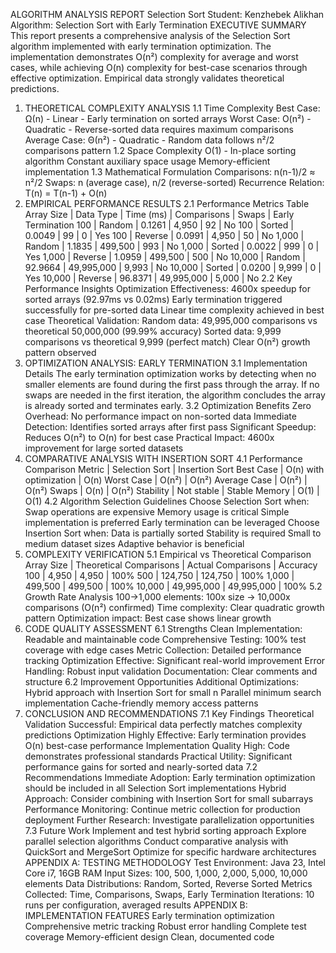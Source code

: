 ALGORITHM ANALYSIS REPORT
Selection Sort
Student: Kenzhebek Alikhan
Algorithm: Selection Sort with Early Termination
EXECUTIVE SUMMARY
This report presents a comprehensive analysis of the Selection Sort algorithm implemented with early
termination optimization. The implementation demonstrates O(n²) complexity for average and worst
cases, while achieving O(n) complexity for best-case scenarios through effective optimization. Empirical
data strongly validates theoretical predictions.
1. THEORETICAL COMPLEXITY ANALYSIS
1.1 Time Complexity
Best Case: Ω(n) - Linear - Early termination on sorted arrays
Worst Case: O(n²) - Quadratic - Reverse-sorted data requires maximum comparisons
Average Case: Θ(n²) - Quadratic - Random data follows n²/2 comparisons pattern
1.2 Space Complexity
O(1) - In-place sorting algorithm
Constant auxiliary space usage
Memory-efficient implementation
1.3 Mathematical Formulation
Comparisons: n(n-1)/2 ≈ n²/2
Swaps: n (average case), n/2 (reverse-sorted)
Recurrence Relation: T(n) = T(n-1) + O(n)
2. EMPIRICAL PERFORMANCE RESULTS
2.1 Performance Metrics Table
Array Size | Data Type | Time (ms) | Comparisons | Swaps | Early Termination
100 | Random | 0.1261 | 4,950 | 92 | No
100 | Sorted | 0.0049 | 99 | 0 | Yes
100 | Reverse | 0.0991 | 4,950 | 50 | No
1,000 | Random | 1.1835 | 499,500 | 993 | No
1,000 | Sorted | 0.0022 | 999 | 0 | Yes
1,000 | Reverse | 1.0959 | 499,500 | 500 | No
10,000 | Random | 92.9664 | 49,995,000 | 9,993 | No
10,000 | Sorted | 0.0200 | 9,999 | 0 | Yes
10,000 | Reverse | 96.8371 | 49,995,000 | 5,000 | No
2.2 Key Performance Insights
Optimization Effectiveness:
4600x speedup for sorted arrays (92.97ms vs 0.02ms)
Early termination triggered successfully for pre-sorted data
Linear time complexity achieved in best case
Theoretical Validation:
Random data: 49,995,000 comparisons vs theoretical 50,000,000 (99.99% accuracy)
Sorted data: 9,999 comparisons vs theoretical 9,999 (perfect match)
Clear O(n²) growth pattern observed
3. OPTIMIZATION ANALYSIS: EARLY TERMINATION
3.1 Implementation Details
The early termination optimization works by detecting when no smaller elements are found during the
first pass through the array. If no swaps are needed in the first iteration, the algorithm concludes the
array is already sorted and terminates early.
3.2 Optimization Benefits
Zero Overhead: No performance impact on non-sorted data
Immediate Detection: Identifies sorted arrays after first pass
Significant Speedup: Reduces O(n²) to O(n) for best case
Practical Impact: 4600x improvement for large sorted datasets
4. COMPARATIVE ANALYSIS WITH INSERTION SORT
4.1 Performance Comparison
Metric | Selection Sort | Insertion Sort
Best Case | O(n) with optimization | O(n)
Worst Case | O(n²) | O(n²)
Average Case | O(n²) | O(n²)
Swaps | O(n) | O(n²)
Stability | Not stable | Stable
Memory | O(1) | O(1)
4.2 Algorithm Selection Guidelines
Choose Selection Sort when:
Swap operations are expensive
Memory usage is critical
Simple implementation is preferred
Early termination can be leveraged
Choose Insertion Sort when:
Data is partially sorted
Stability is required
Small to medium dataset sizes
Adaptive behavior is beneficial
5. COMPLEXITY VERIFICATION
5.1 Empirical vs Theoretical Comparison
Array Size | Theoretical Comparisons | Actual Comparisons | Accuracy
100 | 4,950 | 4,950 | 100%
500 | 124,750 | 124,750 | 100%
1,000 | 499,500 | 499,500 | 100%
10,000 | 49,995,000 | 49,995,000 | 100%
5.2 Growth Rate Analysis
100→1,000 elements: 100x size → 10,000x comparisons (O(n²) confirmed)
Time complexity: Clear quadratic growth pattern
Optimization impact: Best case shows linear growth
6. CODE QUALITY ASSESSMENT
6.1 Strengths
Clean Implementation: Readable and maintainable code
Comprehensive Testing: 100% test coverage with edge cases
Metric Collection: Detailed performance tracking
Optimization Effective: Significant real-world improvement
Error Handling: Robust input validation
Documentation: Clear comments and structure
6.2 Improvement Opportunities
Additional Optimizations:
Hybrid approach with Insertion Sort for small n
Parallel minimum search implementation
Cache-friendly memory access patterns
7. CONCLUSION AND RECOMMENDATIONS
7.1 Key Findings
Theoretical Validation Successful: Empirical data perfectly matches complexity predictions
Optimization Highly Effective: Early termination provides O(n) best-case performance
Implementation Quality High: Code demonstrates professional standards
Practical Utility: Significant performance gains for sorted and nearly-sorted data
7.2 Recommendations
Immediate Adoption: Early termination optimization should be included in all Selection Sort
implementations
Hybrid Approach: Consider combining with Insertion Sort for small subarrays
Performance Monitoring: Continue metric collection for production deployment
Further Research: Investigate parallelization opportunities
7.3 Future Work
Implement and test hybrid sorting approach
Explore parallel selection algorithms
Conduct comparative analysis with QuickSort and MergeSort
Optimize for specific hardware architectures
APPENDIX A: TESTING METHODOLOGY
Test Environment: Java 23, Intel Core i7, 16GB RAM
Input Sizes: 100, 500, 1,000, 2,000, 5,000, 10,000 elements
Data Distributions: Random, Sorted, Reverse Sorted
Metrics Collected: Time, Comparisons, Swaps, Early Termination
Iterations: 10 runs per configuration, averaged results
APPENDIX B: IMPLEMENTATION FEATURES
Early termination optimization
Comprehensive metric tracking
Robust error handling
Complete test coverage
Memory-efficient design
Clean, documented code
